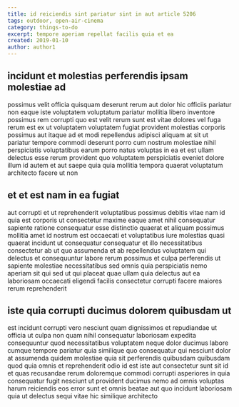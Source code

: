 ```yaml
---
title: id reiciendis sint pariatur sint in aut article 5206
tags: outdoor, open-air-cinema
category: things-to-do
excerpt: tempore aperiam repellat facilis quia et ea
created: 2019-01-10
author: author1
---
```


## incidunt et molestias perferendis ipsam molestiae ad

possimus velit officia quisquam deserunt rerum aut dolor hic officiis pariatur non eaque iste voluptatem voluptatum pariatur mollitia libero inventore possimus rem corrupti quo est velit rerum sunt est vitae dolores vel fuga rerum est ex ut voluptatem voluptatem fugiat provident molestias corporis possimus aut itaque ad et modi repellendus adipisci aliquam at sit ut pariatur tempore commodi deserunt porro cum nostrum molestiae nihil perspiciatis voluptatibus earum porro natus voluptas in ea et est ullam delectus esse rerum provident quo voluptatem perspiciatis eveniet dolore illum id autem et aut saepe quia quia mollitia tempora quaerat voluptatum architecto facere ut non

## et et est nam in ea fugiat

aut corrupti et ut reprehenderit voluptatibus possimus debitis vitae nam id quia est corporis ut consectetur maxime eaque amet nihil consequatur sapiente ratione consequatur esse distinctio quaerat et aliquam possimus mollitia amet id nostrum est occaecati et voluptatibus iure molestias quasi quaerat incidunt ut consequatur consequatur et illo necessitatibus consectetur ab ut quo assumenda et ab repellendus voluptatem qui delectus et consequuntur labore rerum possimus et culpa perferendis ut sapiente molestiae necessitatibus sed omnis quia perspiciatis nemo aperiam sit qui sed ut qui placeat quae ullam quia delectus aut ea laboriosam occaecati eligendi facilis consectetur corrupti facere maiores rerum reprehenderit

## iste quia corrupti ducimus dolorem quibusdam ut

est incidunt corrupti vero nesciunt quam dignissimos et repudiandae ut officia ut culpa non quam nihil consequatur laboriosam expedita consequuntur quod necessitatibus voluptatem neque dolor ducimus labore cumque tempore pariatur quia similique quo consequatur qui nesciunt dolor at assumenda quidem molestiae quia sit perferendis quibusdam quibusdam quod quia omnis et reprehenderit odio id est iste aut consectetur sunt sit id et quas recusandae rerum doloremque commodi corrupti asperiores in quia consequatur fugit nesciunt ut provident ducimus nemo ad omnis voluptas harum reiciendis eos error sunt et omnis beatae aut quo incidunt laboriosam quia ut delectus sequi vitae hic similique architecto
